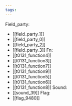 ```yaml
---
tags:
---
```

Field_party:
- [[field_party_1]]
- [[field_party_0]]
- [[field_party_2]]
- [[field_party_3]]
Fn:
- [[t0131_function4]]
- [[t0131_function3]]
- [[t0131_function7]]
- [[t0131_function9]]
- [[t0131_function5]]
- [[t0131_function6]]
- [[t0131_function8]]
Sound:
- [[sound_39]]
Flag:
- [[flag_9480]]
